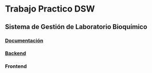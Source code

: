 # Trabajo Practico DSW

## Sistema de Gestión de Laboratorio Bioquímico

### [Documentación](https://github.com/Santi3226/tp-dsw/tree/main/Docs)

### [Backend](https://github.com/Santi3226/tp-dsw/tree/main/backend)

### Frontend
